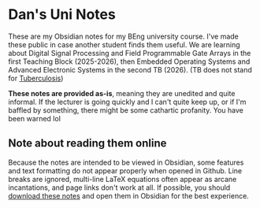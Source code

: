# Dan's Uni Notes
These are my Obsidian notes for my BEng university course. I've made these public in case another student finds them useful. We are learning about Digital Signal Processing and Field Programmable Gate Arrays in the first Teaching Block (2025-2026), then Embedded Operating Systems and Advanced Electronic Systems in the second TB (2026). (TB does not stand for [Tuberculosis](https://en.wikipedia.org/wiki/Tuberculosis))

**These notes are provided as-is**, meaning they are unedited and quite informal. If the lecturer is going quickly and I can't quite keep up, or if I'm baffled by something, there might be some cathartic profanity. You have been warned lol

## Note about reading them online
Because the notes are intended to be viewed in Obsidian, some features and text formatting do not appear properly when opened in Github. Line breaks are ignored, multi-line LaTeX equations often appear as arcane incantations, and page links don't work at all. If possible, you should [download these notes](https://github.com/Kaizen86/Uni-Notes/archive/refs/heads/master.zip) and open them in Obsidian for the best experience.